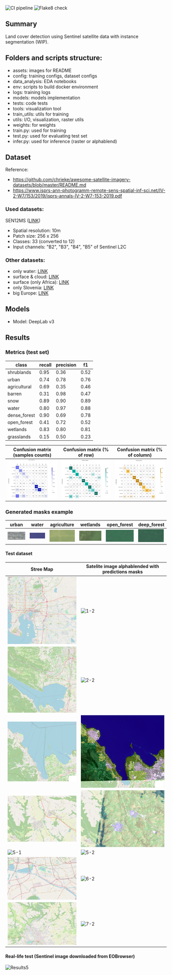 ![CI pipeline](https://github.com/mintusf/land_cover_tracking/actions/workflows/unittests.yml/badge.svg?branch=main)
![Flake8 check](https://github.com/mintusf/land_cover_tracking/actions/workflows/flake8.yml/badge.svg?branch=main)

## Summary
Land cover detection using Sentinel satellite data with instance segmentation (WIP).

## Folders and scripts structure:
* assets: images for README
* config: training configs, dataset configs
* data_analysis: EDA notebooks
* env: scripts to build docker environment
* logs: training logs
* models: models implementation
* tests: code tests
* tools: visualization tool
* train_utils: utils for training
* utils: I/O, visualization, raster utils
* weights: for weights
* train.py: used for training
* test.py: used for evaluating test set
* infer.py: used for inference (raster or alphablend)

## Dataset
Reference:
* https://github.com/chrieke/awesome-satellite-imagery-datasets/blob/master/README.md
* https://www.isprs-ann-photogramm-remote-sens-spatial-inf-sci.net/IV-2-W7/153/2019/isprs-annals-IV-2-W7-153-2019.pdf

### Used datasets:
SEN12MS ([LINK](https://mediatum.ub.tum.de/1474000))
* Spatial resolution: 10m
* Patch size: 256 x 256
* Classes: 33 (converted to 12)
* Input channels: "B2", "B3", "B4", "B5" of Sentinel L2C

### Other datasets:
* only water: [LINK](https://www.kaggle.com/franciscoescobar/satellite-images-of-water-bodies)
* surface & cloud: [LINK](https://zenodo.org/record/4172871#.YQYu_44zZPY)
* surface (only Africa): [LINK](https://registry.mlhub.earth/10.34911/rdnt.d2ce8i/)
* only Slovenia: [LINK](http://eo-learn.sentinel-hub.com/)
* big Europe: [LINK](http://bigearth.net/#about)

## Models
* Model: DeepLab v3


## Results

### **Metrics (test set)**

| class | recall | precision  |      f1|
|-|-|-|-|
| shrublands    | 0.95 |  0.36  |0.52|
| urban         | 0.74 |  0.78  |0.76|
| agricultural  | 0.69 |  0.35  |0.46|
| barren        | 0.31 |  0.98  |0.47|
| snow          | 0.89 |  0.90  |0.89|
| water         | 0.80 |  0.97  |0.88|
| dense_forest  | 0.90 |  0.69  |0.78|
| open_forest   | 0.41 |  0.72  |0.52|
| wetlands      | 0.83 |  0.80  |0.81|
| grasslands    | 0.15 |  0.50  |0.23|



| Confusion matrix (samples counts) | Confusion matrix (% of row) | Confusion matrix (% of column) |
|-|-|-|
| ![Confusion_matrix](assets/conf_mat_counts.PNG) | ![Confusion_matrix](assets/conf_mat_rows.PNG) | ![Confusion_matrix](assets/conf_mat_cols.PNG) |




### **Generated masks example**

| urban | water | agriculture | wetlands | open_forest | deep_forest |
|-|-|-|-|-|-|
| ![urban](assets/urban.PNG) | ![water](assets/water.PNG) | ![agriculture](assets/agriculture.PNG) | ![wetlands](assets/wetlands.PNG) | ![open_forest](assets/open_forest.PNG) | ![deep_forest](assets/deep_forest.PNG) |

#### Test dataset

| Stree Map | Satelite image alphablended with predictions masks |
|-|-|
| ![1-1](assets/1-1.PNG) | ![1-2](assets/1-2.PNG) |
| ![2-1](assets/2-1.PNG) | ![2-2](assets/2-2.PNG) |
| ![3-1](assets/3-1.PNG) | ![3-2](assets/3-2.PNG) |
| ![4-1](assets/4-1.PNG) | ![4-2](assets/4-2.PNG) |
| ![5-1](assets/5-1.PNG) | ![5-2](assets/5-2.PNG) |
| ![6-1](assets/6-1.PNG) | ![6-2](assets/6-2.PNG) |
| ![7-1](assets/7-1.PNG) | ![7-2](assets/7-2.PNG) |

#### Real-life test (Sentinel image downloaded from EOBrowser)

![Results5](assets/Sentinel_data_1.PNG)